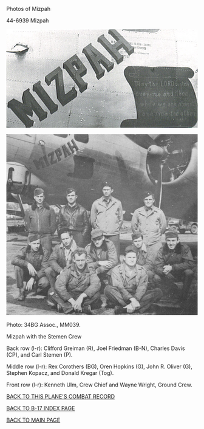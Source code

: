 
Photos of Mizpah






 




44-6939 Mizpah  
  

![](44-6939c.jpg)  
  

![](44-6939.jpg)  

Photo: 34BG Assoc., MM039.  

Mizpah with the Stemen Crew  

Back row (l-r): Clifford Greiman (R), Joel Friedman (B-N), Charles Davis (CP), and Carl Stemen (P).  

Middle row (l-r): Rex Corothers (BG), Oren Hopkins (G), John R. Oliver (G), Stephen Kopacz, and Donald Kregar (Tog).  

Front row (l-r): Kenneth Ulm, Crew Chief and Wayne Wright, Ground Crew.
  
  

[BACK TO THIS PLANE'S COMBAT RECORD](b17s/44-6939.md)  

[BACK TO B-17 INDEX PAGE](000b17s.md)  

[BACK TO MAIN PAGE](index.html)


